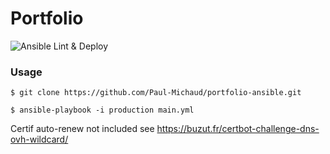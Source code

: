# Portfolio

![Ansible Lint & Deploy](https://github.com/Paul-Michaud/portfolio-ansible/workflows/Ansible%20Lint%20&%20Deploy/badge.svg?branch=master)

### Usage

```
$ git clone https://github.com/Paul-Michaud/portfolio-ansible.git
```

```
$ ansible-playbook -i production main.yml
```
Certif auto-renew not included see https://buzut.fr/certbot-challenge-dns-ovh-wildcard/ 
